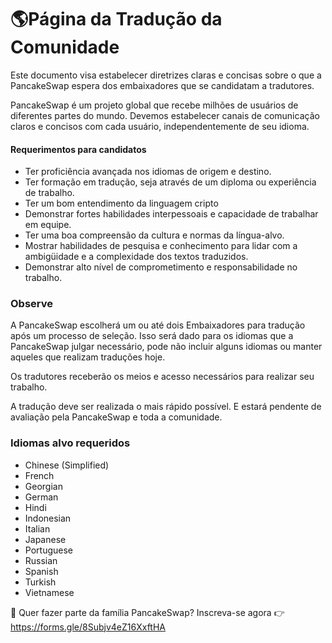 # 🌎Página da Tradução da Comunidade

Este documento visa estabelecer diretrizes claras e concisas sobre o que a PancakeSwap espera dos embaixadores que se candidatam a tradutores.&#x20;

PancakeSwap é um projeto global que recebe milhões de usuários de diferentes partes do mundo. Devemos estabelecer canais de comunicação claros e concisos com cada usuário, independentemente de seu idioma.

#### Requerimentos para candidatos&#x20;

* Ter proficiência avançada nos idiomas de origem e destino.&#x20;
* Ter formação em tradução, seja através de um diploma ou experiência de trabalho.&#x20;
* Ter um bom entendimento da linguagem cripto
* Demonstrar fortes habilidades interpessoais e capacidade de trabalhar em equipe.
* Ter uma boa compreensão da cultura e normas da língua-alvo.
* Mostrar habilidades de pesquisa e conhecimento para lidar com a ambigüidade e a complexidade dos textos traduzidos.
* Demonstrar alto nível de comprometimento e responsabilidade no trabalho.

### Observe

A PancakeSwap escolherá um ou até dois Embaixadores para tradução após um processo de seleção. Isso será dado para os idiomas que a PancakeSwap julgar necessário, pode não incluir alguns idiomas ou manter aqueles que realizam traduções hoje.&#x20;

Os tradutores receberão os meios e acesso necessários para realizar seu trabalho.&#x20;

A tradução deve ser realizada o mais rápido possível. E estará pendente de avaliação pela PancakeSwap e toda a comunidade.

### Idiomas alvo requeridos

* Chinese (Simplified)
* French
* Georgian
* German
* Hindi
* Indonesian
* Italian
* Japanese
* Portuguese
* Russian
* Spanish
* Turkish
* Vietnamese

🙂 Quer fazer parte da família PancakeSwap? Inscreva-se agora 👉https://forms.gle/8Subjv4eZ16XxftHA
